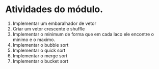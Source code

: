 
# Atividades do módulo.

1. Implementar um embaralhador de vetor
2. Criar um vetor crescente e shuffle
3. Implementar o minimum de forma que em cada laco ele encontre o minimo e o maximo.
4. Implementar o bubble sort
5. Implementar o quick sort
6. Implementar o merge sort
7. Implementar o bucket sort
